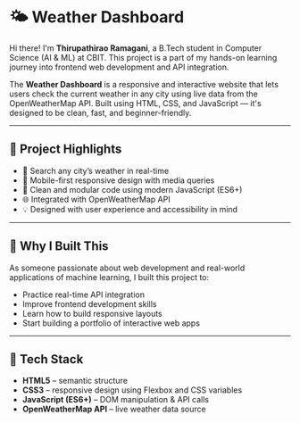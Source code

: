 # 🌤 Weather Dashboard

Hi there! I'm **Thirupathirao Ramagani**, a B.Tech student in Computer Science (AI & ML) at CBIT. This project is a part of my hands-on learning journey into frontend web development and API integration.

The **Weather Dashboard** is a responsive and interactive website that lets users check the current weather in any city using live data from the OpenWeatherMap API. Built using HTML, CSS, and JavaScript — it's designed to be clean, fast, and beginner-friendly.

---

## 🚀 Project Highlights

- 🔎 Search any city’s weather in real-time
- 📱 Mobile-first responsive design with media queries
- 🎯 Clean and modular code using modern JavaScript (ES6+)
- 🌐 Integrated with OpenWeatherMap API
- 💡 Designed with user experience and accessibility in mind

---

## 🎯 Why I Built This

As someone passionate about web development and real-world applications of machine learning, I built this project to:

- Practice real-time API integration
- Improve frontend development skills
- Learn how to build responsive layouts
- Start building a portfolio of interactive web apps

---

## 🧰 Tech Stack

- **HTML5** – semantic structure  
- **CSS3** – responsive design using Flexbox and CSS variables  
- **JavaScript (ES6+)** – DOM manipulation & API calls  
- **OpenWeatherMap API** – live weather data source  


